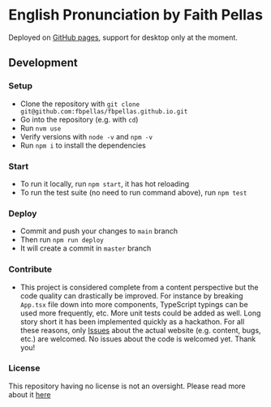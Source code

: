 # English Pronunciation by Faith Pellas

Deployed on [GitHub pages](https://fbpellas.github.io/), support for desktop only at the moment.

## Development

### Setup

- Clone the repository with `git clone git@github.com:fbpellas/fbpellas.github.io.git`
- Go into the repository (e.g. with `cd`)
- Run `nvm use`
- Verify versions with `node -v` and `npm -v`
- Run `npm i` to install the dependencies

### Start

- To run it locally, run `npm start`, it has hot reloading
- To run the test suite (no need to run command above), run `npm test`

### Deploy

- Commit and push your changes to `main` branch
- Then run `npm run deploy`
- It will create a commit in `master` branch

### Contribute

- This project is considered complete from a content perspective but the code quality can drastically be improved. For instance by breaking `App.tsx` file down into more components, TypeScript typings can be used more frequently, etc. More unit tests could be added as well. Long story short it has been implemented quickly as a hackathon. For all these reasons, only [Issues](https://github.com/fbpellas/fbpellas.github.io/issues) about the actual website (e.g. content, bugs, etc.) are welcomed. No issues about the code is welcomed yet. Thank you!

### License

This repository having no license is not an oversight. Please read more about it [here](https://choosealicense.com/no-permission/)